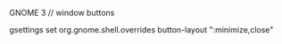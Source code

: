 


GNOME 3 // window buttons

gsettings set org.gnome.shell.overrides button-layout ":minimize,close"